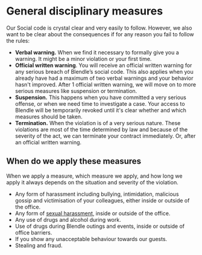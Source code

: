 # General disciplinary measures

Our Social code is crystal clear and very easily to follow. However, we also want to be clear about the consequences if for any reason you fail to follow the rules:

- **Verbal warning.** When we find it necessary to formally give you a warning. It might be a minor violation or your first time.
- **Official written warning**.  You will receive an official written warning for any serious breach of Blendle’s social code. This also applies when you already have had a maximum of two verbal warnings and your behavior hasn't improved. After 1 official written warning, we will move on to more serious measures like suspension or termination.
- **Suspension.** This happens when you have committed a very serious offense, or when we need time to investigate a case. Your access to Blendle will be temporarily revoked until it's clear whether and which measures should be taken.
- **Termination.** When the violation is of a very serious nature. These violations are most of the time determined by law and because of the severity of the act, we can terminate your contract immediately. Or, after an official written warning.

## When do we apply these measures

When we apply a measure, which measure we apply, and how long we apply it always depends on the situation and severity of the violation.

- Any form of harassment including bullying, intimidation, malicious gossip and victimisation of your colleagues, either inside or outside of the office.
- Any form of [sexual harassment](Sexual%20harassment%2069bffcbdaa6e4440b66be1239446c854.md), inside or outside of the office.
- Any use of drugs and alcohol during work.
- Use of drugs during Blendle outings and events, inside or outside of office barriers.
- If you show any unacceptable behaviour towards our guests.
- Stealing and fraud.